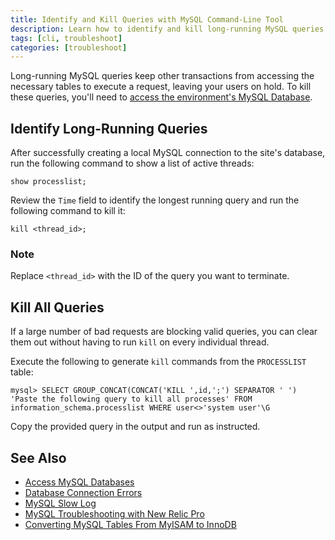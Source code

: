 ```yaml
---
title: Identify and Kill Queries with MySQL Command-Line Tool
description: Learn how to identify and kill long-running MySQL queries on your WordPress or Drupal site in a few commands.
tags: [cli, troubleshoot]
categories: [troubleshoot]
---
```

Long-running MySQL queries keep other transactions from accessing the necessary tables to execute a request, leaving your users on hold. To kill these queries, you'll need to [access the environment's MySQL Database](/docs/mysql-access).

## Identify Long-Running Queries
After successfully creating a local MySQL connection to the site's database, run the following command to show a list of active threads:
```
show processlist;
```
Review the `Time` field to identify the longest running query and run the following command to kill it:
```
kill <thread_id>;
```
<div class="alert alert-info" role="alert">
<h3 class="info">Note</h3>
<p>Replace <code>&lt;thread_id&gt;</code> with the ID of the query you want to terminate.</p>
</div>

## Kill All Queries
If a large number of bad requests are blocking valid queries, you can clear them out without having to run `kill` on every individual thread.

Execute the following to generate `kill` commands from the `PROCESSLIST` table:
```
mysql> SELECT GROUP_CONCAT(CONCAT('KILL ',id,';') SEPARATOR ' ') 'Paste the following query to kill all processes' FROM information_schema.processlist WHERE user<>'system user'\G
```
Copy the provided query in the output and run as instructed.

## See Also
- [Access MySQL Databases](/docs/mysql-access)
- [Database Connection Errors](/docs/database-connection-errors)
- [MySQL Slow Log](/docs/mysql-slow-log/)
- [MySQL Troubleshooting with New Relic Pro](/docs/debug-mysql-new-relic/)
- [Converting MySQL Tables From MyISAM to InnoDB](/docs/myisam-to-innodb/)
